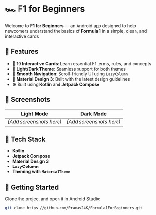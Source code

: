 # 🏎️ F1 for Beginners

Welcome to **F1 for Beginners** — an Android app designed to help newcomers understand the basics of **Formula 1** in a simple, clean, and interactive cards

## 📱 Features

- 🧠 **10 Interactive Cards**: Learn essential F1 terms, rules, and concepts
- 🌙 **Light/Dark Theme**: Seamless support for both themes
- 🧭 **Smooth Navigation**: Scroll-friendly UI using `LazyColumn`
- 🎨 **Material Design 3**: Built with the latest design guidelines
- ⚙️ Built using **Kotlin** and **Jetpack Compose**

## 📸 Screenshots

| Light Mode | Dark Mode |
|------------|-----------|
| *(Add screenshots here)* | *(Add screenshots here)* |

## 🔧 Tech Stack

- **Kotlin**
- **Jetpack Compose**
- **Material Design 3**
- **LazyColumn**
- **Theming with `MaterialTheme`**

## 🚀 Getting Started

Clone the project and open it in Android Studio:

```bash
git clone https://github.com/Pranav24K/Formula1ForBeginners.git
